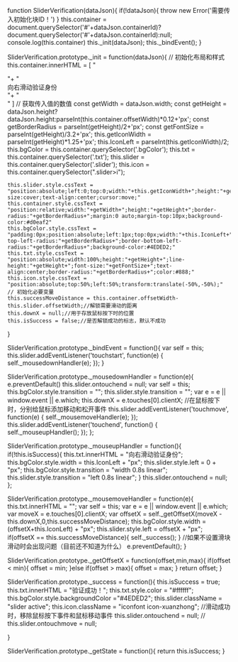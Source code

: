 function SliderVerification(dataJson){
    if(!dataJson){
        throw new Error('需要传入初始化块ID！')
    }
    this.container = document.querySelector('#'+dataJson.containerId)?document.querySelector('#'+dataJson.containerId):null;
    console.log(this.container)
    this._init(dataJson);
    this._bindEvent();
}

SliderVerification.prototype._init = function(dataJson){
    // 初始化布局和样式
    this.container.innerHTML = [
        "<div class='bgColor'>"+
        "</div><div class='txt' >向右滑动验证身份</div>"+
        "<div class='slider'><i class='iconfont icon-double-right'></i></div>"
    ]
    // 获取传入值的数值
    const getWidth = dataJson.width;
    const getHeight = dataJson.height?dataJson.height:parseInt(this.container.offsetWidth)*0.12+'px';
    const getBorderRadius = parseInt(getHeight)/2+'px';
    const getFontSize = parseInt(getHeight)/3.2+'px';
    this.getIconWidth = parseInt(getHeight)*1.25+'px';
    this.IconLeft = parseInt(this.getIconWidth)/2;
    this.bgColor = this.container.querySelector('.bgColor');
    this.txt = this.container.querySelector('.txt');
    this.slider = this.container.querySelector('.slider');
    this.icon = this.container.querySelector(".slider>i");

    this.slider.style.cssText = "position:absolute;left:0;top:0;width:"+this.getIconWidth+";height:"+getHeight+";background:url('"+dataJson.iconUrl+"');background-size:cover;text-align:center;cursor:move;"
    this.container.style.cssText = "position:relative;width:"+getWidth+";height:"+getHeight+";border-radius:"+getBorderRadius+";margin:0 auto;margin-top:10px;background-color:#d0eaf2"    
    this.bgColor.style.cssText = "padding:0px;position:absolute;left:1px;top:0px;width:"+this.IconLeft+"px;height:"+getHeight+";border-top-left-radius:"+getBorderRadius+";border-bottom-left-radius:"+getBorderRadius+";background-color:#4EDED2;"
    this.txt.style.cssText = "position:absolute;width:100%;height:"+getHeight+";line-height:"+getHeight+";font-size:"+getFontSize+";text-align:center;border-radius:"+getBorderRadius+";color:#888;"
    this.icon.style.cssText = "position:absolute;top:50%;left:50%;transform:translate(-50%,-50%);"
    // 初始化必要变量
    this.successMoveDistance = this.container.offsetWidth- this.slider.offsetWidth;//解锁需要滑动的距离
    this.downX = null;//用于存放鼠标按下时的位置
    this.isSuccess = false;//是否解锁成功的标志，默认不成功
}

SliderVerification.prototype._bindEvent = function(){
    var self = this;
    this.slider.addEventListener('touchstart', function(e) {
        self._mousedownHandler(e);
    });
}

SliderVerification.prototype._mousedownHandler = function(e){
    e.preventDefault()
    this.slider.ontouchend = null;
    var self = this;
    this.bgColor.style.transition = "";
    this.slider.style.transition = "";
    var e = e || window.event || e.which;
    this.downX = e.touches[0].clientX;
    //在鼠标按下时，分别给鼠标添加移动和松开事件
    this.slider.addEventListener('touchmove', function(e) {
        self._mousemoveHandler(e);
    });
    this.slider.addEventListener('touchend', function() {
        self._mouseupHandler();
    });
};

SliderVerification.prototype._mouseupHandler = function(){
    if(!this.isSuccess){
        this.txt.innerHTML = "向右滑动验证身份";
        this.bgColor.style.width = this.IconLeft + "px";
        this.slider.style.left = 0 + "px";
        this.bgColor.style.transition = "width 0.8s linear";
        this.slider.style.transition = "left 0.8s linear";
    }
    this.slider.ontouchend = null;
};

SliderVerification.prototype._mousemoveHandler = function(e){
    this.txt.innerHTML = "";
    var self = this;
    var e = e || window.event || e.which;
    var moveX = e.touches[0].clientX;
    var offsetX = self._getOffsetX(moveX - this.downX,0,this.successMoveDistance);
    this.bgColor.style.width = (offsetX+this.IconLeft) + "px";
    this.slider.style.left = offsetX + "px";
    if(offsetX == this.successMoveDistance){
        self._success();
    }
    //如果不设置滑块滑动时会出现问题（目前还不知道为什么）
    e.preventDefault();
}

SliderVerification.prototype._getOffsetX = function(offset,min,max){
    if(offset < min){
        offset = min;
    }else if(offset > max){
        offset = max;
    }
    return offset;
}

SliderVerification.prototype._success = function(){
    this.isSuccess = true;
    this.txt.innerHTML = "验证成功！";
    this.txt.style.color = "#ffffff";
    this.bgColor.style.backgroundColor ="#4EDED2";
    this.slider.className = "slider active";
    this.icon.className = "iconfont icon-xuanzhong";
    //滑动成功时，移除鼠标按下事件和鼠标移动事件
    this.slider.ontouchend = null;
    // this.slider.ontouchmove = null;

}

SliderVerification.prototype._getState = function(){
    return this.isSuccess;
}

